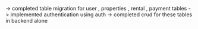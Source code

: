 -> completed table migration for user , properties , rental , payment tables 
-> implemented authentication using auth
-> completed crud for these tables in backend alone
